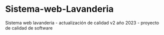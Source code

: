 # Sistema-web-Lavanderia
Sistema web lavanderia - actualización de calidad v2 año 2023 - proyecto de calidad de software
